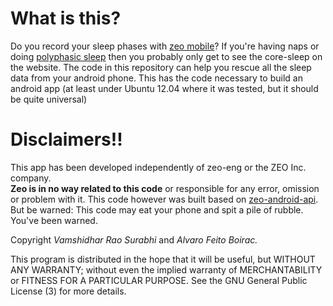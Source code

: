 What is this?
==

Do you record your sleep phases with [zeo mobile](http://www.myzeo.com/sleep/shop/featured-products/zeo-sleep-manager-mobile-pro.html)?
If you're having naps or doing [polyphasic sleep](http://six40winks.com/about/) 
then you probably only get to see the core-sleep on the website. 
The code in this repository can help you rescue all the sleep data from your android phone.
This has the code necessary to build an android app (at least under Ubuntu 12.04 where it was tested, 
but it should be quite universal)

Disclaimers!!
==

This app has been developed independently of zeo-eng or the ZEO Inc. company.	
**Zeo is in no way related to this code** or responsible for any error, omission or problem with it.
This code however was built based on [zeo-android-api](https://github.com/zeoeng/zeo-android-api).
But be warned: This code may eat your phone and spit a pile of rubble.  You've been warned.

Copyright *Vamshidhar Rao Surabhi* and *Alvaro Feito Boirac.*

This program is distributed in the hope that it will be useful,
but WITHOUT ANY WARRANTY; without even the implied warranty of
MERCHANTABILITY or FITNESS FOR A PARTICULAR PURPOSE.  See the
GNU General Public License (3) for more details.